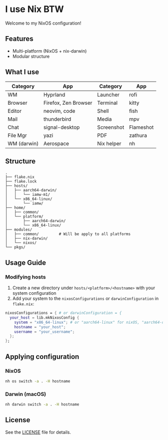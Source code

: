 # I use Nix BTW

Welcome to my NixOS configuration!

## Features

- Multi-platform (NixOS + nix-darwin)
- Modular structure

## What I use

| Category    | App                  | Category   | App       |
| ----------- | -------------------- | ---------- | --------- |
| WM          | Hyprland             | Launcher   | rofi      |
| Browser     | Firefox, Zen Browser | Terminal   | kitty     |
| Editor      | neovim, code         | Shell      | fish      |
| Mail        | thunderbird          | Media      | mpv       |
| Chat        | signal-desktop       | Screenshot | Flameshot |
| File Mgr    | yazi                 | PDF        | zathura   |
| WM (darwin) | Aerospace            | Nix helper | nh        |

## Structure

```
.
├── flake.nix
├── flake.lock
├── hosts/
│   ├── aarch64-darwin/
│   │   └── iamw-m1/
│   └── x86_64-linux/
│       └── iamw/
├── home/
│   ├── common/
│   └── platform/
│       ├── aarch64-darwin/
│       └── x86_64-linux/
├── modules/
│   ├── common/         # Will be apply to all platforms
│   ├── nix-darwin/
│   └── nixos/
└── pkgs/
```

## Usage Guide

### Modifying hosts

1. Create a new directory under `hosts/<platform>/<hostname>` with your system configuration
2. Add your system to the `nixosConfigurations` or `darwinConfiguration` in `flake.nix`:

```nix
nixosConfigurations = { # or darwinConfiguration = {
  your_host = lib.mkNixosConfig {
    system = "x86_64-linux"; # or "aarch64-linux" for nixOS, "aarch64-darwin" or "x86_64-darwin" for nix-darwin
    hostname = "your_host";
    username = "your_username";
  };
};
```

## Applying configuration

### NixOS

```bash
nh os switch -a . -H hostname
```

### Darwin (macOS)

```bash
nh darwin switch -a . -H hostname
```

## License

See the [LICENSE](LICENSE) file for details.

